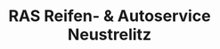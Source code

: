 ---
title: "RAS Reifen- & Autoservice Neustrelitz"
url: /neustrelitz/ras-reifen-und-autoservice-neustrelitz/
shop: Autowerkstatt
---